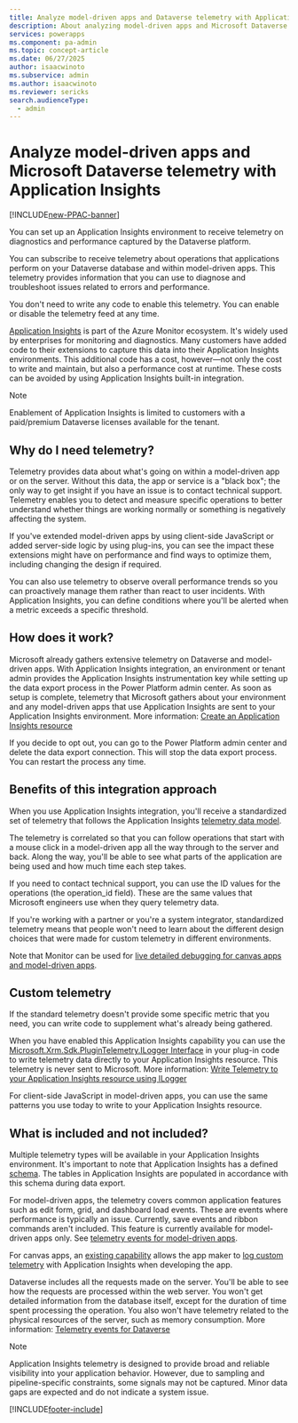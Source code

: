 ```yaml
---
title: Analyze model-driven apps and Dataverse telemetry with Application Insights 
description: About analyzing model-driven apps and Microsoft Dataverse telemetry with Application Insights
services: powerapps
ms.component: pa-admin
ms.topic: concept-article
ms.date: 06/27/2025
author: isaacwinoto
ms.subservice: admin
ms.author: isaacwinoto
ms.reviewer: sericks
search.audienceType: 
  - admin
---
```

# Analyze model-driven apps and Microsoft Dataverse telemetry with Application Insights

[!INCLUDE[new-PPAC-banner](~/includes/new-PPAC-banner.md)]
<!-- fwlink: 2147020 2151390 -->

You can set up an Application Insights environment to receive telemetry on diagnostics and performance captured by the Dataverse platform.

You can subscribe to receive telemetry about operations that applications perform on your Dataverse database and within model-driven apps. This telemetry provides information that you can use to diagnose and troubleshoot issues related to errors and performance.

You don't need to write any code to enable this telemetry. You can enable or disable the telemetry feed at any time.

[Application Insights](/azure/azure-monitor/app/app-insights-overview) is part of the Azure Monitor ecosystem. It's widely used by enterprises for monitoring and diagnostics. Many customers have added code to their extensions to capture this data into their Application Insights environments. This additional code has a cost, however&mdash;not only the cost to write and maintain, but also a performance cost at runtime. These costs can be avoided by using Application Insights built-in integration.

> [!NOTE]
> Enablement of Application Insights is limited to customers with a paid/premium Dataverse licenses available for the tenant.
        
## Why do I need telemetry?

Telemetry provides data about what's going on within a model-driven app or on the server. Without this data, the app or service is a "black box"; the only way to get insight if you have an issue is to contact technical support. Telemetry enables you to detect and measure specific operations to better understand whether things are working normally or something is negatively affecting the system.

If you've extended model-driven apps by using client-side JavaScript or added server-side logic by using plug-ins, you can see the impact these extensions might have on performance and find ways to optimize them, including changing the design if required.

You can also use telemetry to observe overall performance trends so you can proactively manage them rather than react to user incidents. With Application Insights, you can define conditions where you'll be alerted when a metric exceeds a specific threshold.

## How does it work?

Microsoft already gathers extensive telemetry on Dataverse and model-driven apps. With Application Insights integration, an environment or tenant admin provides the Application Insights instrumentation key while setting up the data export process in the Power Platform admin center. As soon as setup is complete, telemetry that Microsoft gathers about your environment and any model-driven apps that use Application Insights are sent to your Application Insights environment. More information: [Create an Application Insights resource](/azure/azure-monitor/app/create-new-resource)

If you decide to opt out, you can go to the Power Platform admin center and delete the data export connection. This will stop the data export process. You can restart the process any time.

## Benefits of this integration approach

When you use Application Insights integration, you'll receive a standardized set of telemetry that follows the Application Insights [telemetry data model](/azure/azure-monitor/app/data-model).

The telemetry is correlated so that you can follow operations that start with a mouse click in a model-driven app all the way through to the server and back. Along the way, you'll be able to see what parts of the application are being used and how much time each step takes.

If you need to contact technical support, you can use the ID values for the operations (the operation_id field). These are the same values that Microsoft engineers use when they query telemetry data.

If you're working with a partner or you're a system integrator, standardized telemetry means that people won't need to learn about the different design choices that were made for custom telemetry in different environments.

Note that Monitor can be used for [live detailed debugging for canvas apps and model-driven apps](https://powerapps.microsoft.com/blog/monitor-now-supports-model-driven-apps/).

## Custom telemetry

If the standard telemetry doesn't provide some specific metric that you need, you can write code to supplement what's already being gathered.

When you have enabled this Application Insights capability you can use the [Microsoft.Xrm.Sdk.PluginTelemetry.ILogger Interface](/dotnet/api/microsoft.xrm.sdk.plugintelemetry.ilogger) in your plug-in code to write telemetry data directly to your Application Insights resource. This telemetry is never sent to Microsoft. More information: [Write Telemetry to your Application Insights resource using ILogger](/powerapps/developer/data-platform/application-insights-ilogger)

For client-side JavaScript in model-driven apps, you can use the same patterns you use today to write to your Application Insights resource.

## What is included and not included?

Multiple telemetry types will be available in your Application Insights environment. It's important to note that Application Insights has a defined [schema](/azure/azure-monitor/app/data-model). The tables in Application Insights are populated in accordance with this schema during data export.

For model-driven apps, the telemetry covers common application features such as edit form, grid, and dashboard load events. These are events where performance is typically an issue. Currently, save events and ribbon commands aren't included. This feature is currently available for model-driven apps only. See [telemetry events for model-driven apps](telemetry-events-model-driven-apps.md#what-kind-of-page-loads-are-available). 

For canvas apps, an [existing capability](https://powerapps.microsoft.com/blog/log-telemetry-for-your-apps-using-azure-application-insights/) allows the app maker to [log custom telemetry](/powerapps/maker/canvas-apps/application-insights) with Application Insights when developing the app.

Dataverse includes all the requests made on the server. You'll be able to see how the requests are processed within the web server. You won't get detailed information from the database itself, except for the duration of time spent processing the operation. You also won't have telemetry related to the physical resources of the server, such as memory consumption. More information: [Telemetry events for Dataverse](telemetry-events-dataverse.md)

> [!NOTE]
> Application Insights telemetry is designed to provide broad and reliable visibility into your application behavior. However, due to sampling and pipeline-specific constraints, some signals may not be captured. Minor data gaps are expected and do not indicate a system issue.

[!INCLUDE[footer-include](../includes/footer-banner.md)]


